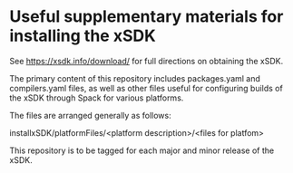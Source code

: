
# Useful supplementary materials for installing the xSDK

  See https://xsdk.info/download/ for full directions on obtaining the xSDK.

The primary content of this repository includes packages.yaml and
compilers.yaml files, as well as other files useful for configuring builds of
the xSDK through Spack for various platforms.

The files are arranged generally as follows:

installxSDK/platformFiles/\<platform description\>/\<files for platfom\>

This repository is to be tagged for each major and minor release of the xSDK.


